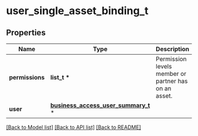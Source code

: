 # user_single_asset_binding_t

## Properties
Name | Type | Description | Notes
------------ | ------------- | ------------- | -------------
**permissions** | **list_t \*** | Permission levels member or partner has on an asset. | [optional] 
**user** | [**business_access_user_summary_t**](business_access_user_summary.md) \* |  | [optional] 

[[Back to Model list]](../README.md#documentation-for-models) [[Back to API list]](../README.md#documentation-for-api-endpoints) [[Back to README]](../README.md)


